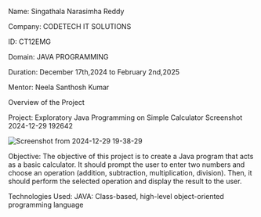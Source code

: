 Name: Singathala Narasimha Reddy

Company: CODETECH IT SOLUTIONS

ID: CT12EMG

Domain: JAVA PROGRAMMING

Duration: December 17th,2024 to February 2nd,2025

Mentor: Neela Santhosh Kumar

Overview of the Project

Project: Exploratory Java Programming on Simple Calculator Screenshot 2024-12-29 192642

![Screenshot from 2024-12-29 19-38-29](https://github.com/user-attachments/assets/e83cb69f-4515-4ae6-a0b7-8da0cf9e2f3e)

Objective: The objective of this project is to create a Java program that acts as a basic calculator. It should prompt the user to enter two numbers and choose an operation (addition, subtraction, multiplication, division). Then, it should perform the selected operation and display the result to the user.

Technologies Used: JAVA: Class-based, high-level object-oriented programming language
